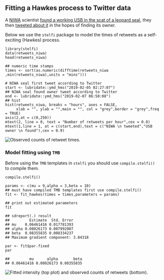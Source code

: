 Fitting a Hawkes process to Twitter data
----------------------------------------

A [NIWA](https://niwa.co.nz/) scientist [found a working USB in the scat
of a leopard
seal](https://www.nzherald.co.nz/nz/news/article.cfm?c_id=1&objectid=12201147),
they then [tweeted about
it](https://twitter.com/niwa_nz/status/1092610541401587712) in the hopes
of finding its owner.

Below we use the `stelfi` package to model the times of retweets as a
self-exciting (Hawkes) process.

    library(stelfi)
    data(retweets_niwa)
    head(retweets_niwa)

    ## numeric time stamps
    times <- sort(as.numeric(difftime(retweets_niwa ,min(retweets_niwa),units = "mins")))

    # NIWA seal first tweet according to Twitter
    start <- lubridate::ymd_hms("2019-02-05 02:27:07")
    ## NIWA seal found owner tweet according to Twitter
    end <- lubridate::ymd_hms("2019-02-07 06:50:08")
    ## hist
    hist(retweets_niwa, breaks = "hours", axes = FALSE, 
         xlab = "", ylab = "",main = "", col = "grey",border = "grey",freq = TRUE)
    axis(2,at = c(0,250))
    mtext(2, line = 0, text = "Number of retweets per hour",cex = 0.8)
    mtext(1,line = 1, at = c(start,end),text = c("NIWA \n tweeted","USB owner \n found"),cex = 0.9)

![Observed counts of retweet
times.](hawkes_files/figure-markdown_strict/plot%20hist-1.png)

### Model fitting using `TMB`

Before using the `TMB` templates in `stelfi` you should use
`compile.stelfi()` to compile them.

    compile.stelfi()

    params <- c(mu = 9,alpha = 3,beta = 10)
    ## must have compiled TMB templates first use compile.stelfi()
    fit <- fit_hawkes(times = times,parameters = params) 

    ## print out estimated parameters
    fit

    ## sdreport(.) result
    ##         Estimate  Std. Error
    ## mu    0.06461416 0.017781393
    ## alpha 0.08026173 0.007992007
    ## beta  0.08355835 0.008334237
    ## Maximum gradient component: 3.84318

    par <- fit$par.fixed
    par

    ##         mu      alpha       beta 
    ## 0.06461416 0.08026173 0.08355835

![Fitted intensity (top plot) and observed counts of retweets
(bottom).](hawkes_files/figure-markdown_strict/plot-1.png)
